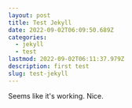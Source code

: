 ```yaml
---
layout: post
title: Test Jekyll
date: 2022-09-02T06:09:50.689Z
categories:
  - jekyll
  - test
lastmod: 2022-09-02T06:11:37.979Z
description: first test
slug: test-jekyll
---
```


Seems like it's working. Nice.